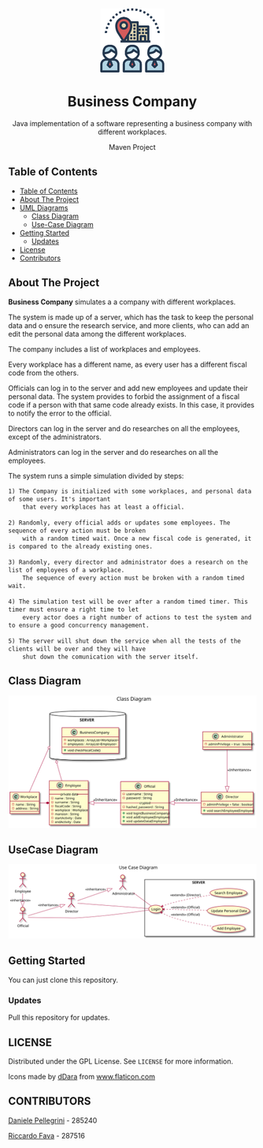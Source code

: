 <!-- PROJECT LOGO -->
  <br />
    <p align="center">
  <a href="https://github.com/danielepelleg/software_engineering">
    <img src="./src/main/resources/visitor.png" alt="Logo" width="130" height="130">
  </a>
  <h1 align="center">Business Company</h1>
  <p align="center">
    Java implementation of a software representing a business company with different workplaces.
  </p>
  <p align="center">
    Maven Project
  </p>
  
  <!-- TABLE OF CONTENTS -->
  ## Table of Contents
  
  - [Table of Contents](#table-of-contents)
  - [About The Project](#about-the-project)
  - [UML Diagrams](#uml)
    - [Class Diagram](#class-diagram)
    - [Use-Case Diagram](#usecase-diagram)
  - [Getting Started](#getting-started)
    - [Updates](#updates)
  - [License](#license)
  - [Contributors](#contributors)
   
   <!-- ABOUT THE PROJECT -->
   ## About The Project
   **Business Company** simulates a a company with different workplaces. 
   
   The system is made up of a server, which has the task to keep the personal data and o ensure the research
   service, and more clients, who can add an edit the personal data among the different workplaces.
   
   The company includes a list of workplaces and employees. 
   
   Every workplace has a different name, as every user has a different fiscal code from the others.
   
   Officials can log in to the server and add new employees and update their personal data. The system provides to
   forbid the assignment of a fiscal code if a person with that same code already exists. In this case, it provides 
   to notify the error to the official.
   
   Directors can log in the server and do researches on all the employees, except of the administrators.
   
   Administrators can log in the server and do researches on all the employees.
   
   The system runs a simple simulation divided by steps:
    
    1) The Company is initialized with some workplaces, and personal data of some users. It's important
        that every workplaces has at least a official.
    
    2) Randomly, every official adds or updates some employees. The sequence of every action must be broken
        with a random timed wait. Once a new fiscal code is generated, it is compared to the already existing ones.
    
    3) Randomly, every director and administrator does a research on the list of employees of a workplace. 
        The sequence of every action must be broken with a random timed wait.
    
    4) The simulation test will be over after a random timed timer. This timer must ensure a right time to let 
        every actor does a right number of actions to test the system and to ensure a good concurrency management.
    
    5) The server will shut down the service when all the tests of the clients will be over and they will have 
        shut down the comunication with the server itself.
    
   
  <!-- UML DIAGRAMS  -->
   ## Class Diagram
   <p align="center">
    <img src="./src/main/resources/ClassDiagram.svg" alt="ClassDiagram">
   </p>
   
   ## UseCase Diagram
   <p align="center">
       <img src="./src/main/resources/UseCaseDiagram.svg" alt="UseCaseDiagram">
   </p>
   
   <!-- GETTING STARTED -->
   ## Getting Started
   You can just clone this repository.
   
   ### Updates
   Pull this repository for updates.
   
   <!-- LICENSE -->
   ## LICENSE
   Distributed under the GPL License. See `LICENSE` for more information.
   <div>Icons made by <a href="https://www.flaticon.com/authors/ddara" title="dDara">dDara</a> from <a href="https://www.flaticon.com/"title="Flaticon">www.flaticon.com</a></div>
   
   <!-- CONTRIBUTORS -->
   ## CONTRIBUTORS
   [Daniele Pellegrini](https://github.com/danielepelleg) - 285240
   
   [Riccardo Fava](https://github.com/BeleRicks11) - 287516